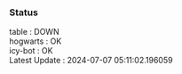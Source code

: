 ### Status


table : DOWN  
hogwarts : OK  
icy-bot : OK  
Latest Update : 2024-07-07 05:11:02.196059
